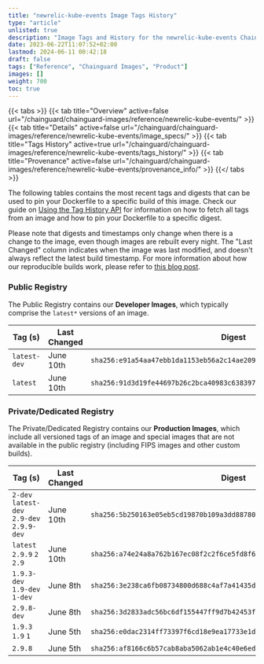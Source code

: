 ```yaml
---
title: "newrelic-kube-events Image Tags History"
type: "article"
unlisted: true
description: "Image Tags and History for the newrelic-kube-events Chainguard Image"
date: 2023-06-22T11:07:52+02:00
lastmod: 2024-06-11 00:42:18
draft: false
tags: ["Reference", "Chainguard Images", "Product"]
images: []
weight: 700
toc: true
---
```


{{< tabs >}}
{{< tab title="Overview" active=false url="/chainguard/chainguard-images/reference/newrelic-kube-events/" >}}
{{< tab title="Details" active=false url="/chainguard/chainguard-images/reference/newrelic-kube-events/image_specs/" >}}
{{< tab title="Tags History" active=true url="/chainguard/chainguard-images/reference/newrelic-kube-events/tags_history/" >}}
{{< tab title="Provenance" active=false url="/chainguard/chainguard-images/reference/newrelic-kube-events/provenance_info/" >}}
{{</ tabs >}}

The following tables contains the most recent tags and digests that can be used to pin your Dockerfile to a specific build of this image. Check our guide on [Using the Tag History API](/chainguard/chainguard-images/using-the-tag-history-api/) for information on how to fetch all tags from an image and how to pin your Dockerfile to a specific digest.

Please note that digests and timestamps only change when there is a change to the image, even though images are rebuilt every night. The "Last Changed" column indicates when the image was last modified, and doesn't always reflect the latest build timestamp. For more information about how our reproducible builds work, please refer to [this blog post](https://www.chainguard.dev/unchained/reproducing-chainguards-reproducible-image-builds).

### Public Registry
The Public Registry contains our **Developer Images**, which typically comprise the `latest*` versions of an image.

| Tag (s)       | Last Changed | Digest                                                                    |
|---------------|--------------|---------------------------------------------------------------------------|
|  `latest-dev` | June 10th    | `sha256:e91a54aa47ebb1da1153eb56a2c14ae20957ecc79f91f57384e827400db9cfe3` |
|  `latest`     | June 10th    | `sha256:91d3d19fe44697b26c2bca40983c6383970270b163505eb07279803124b1d0f1` |


### Private/Dedicated Registry
The Private/Dedicated Registry contains our **Production Images**, which include all versioned tags of an image and special images that are not available in the public registry (including FIPS images and other custom builds).

| Tag (s)                                     | Last Changed | Digest                                                                    |
|---------------------------------------------|--------------|---------------------------------------------------------------------------|
|  `2-dev` `latest-dev` `2.9-dev` `2.9.9-dev` | June 10th    | `sha256:5b250163e05eb5cd19870b109a3dd887801246396e6fc8550011929b9f78ec06` |
|  `latest` `2.9.9` `2` `2.9`                 | June 10th    | `sha256:a74e24a8a762b167ec08f2c2f6ce5fd8f6132aa89a0969c42de956e8aab7007a` |
|  `1.9.3-dev` `1.9-dev` `1-dev`              | June 8th     | `sha256:3e238ca6fb08734800d688c4af7a41435d1d4b4d0fb1f860de42080dc76ca5bc` |
|  `2.9.8-dev`                                | June 8th     | `sha256:3d2833adc56bc6df155447ff9d7b42453f58e42d05744a278b895353186feefa` |
|  `1.9.3` `1.9` `1`                          | June 5th     | `sha256:e0dac2314ff73397f6cd18e9ea17733e1d27035b5be8b5f35ac1a57a4708b920` |
|  `2.9.8`                                    | June 5th     | `sha256:af8166c6b57cab8aba5062ab1e4c40e6edf69072e2430d5baec963735628bc34` |

